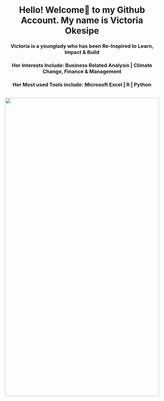 <!DOCTYPE HTML>
<html>
<head>
  <meta charset="utf-8">
  <meta name="viewport" content="width=device-width, initial-scale=1.0"> 
  </head>
 
<body> 
  <h1 align="center"> Hello! Welcome🤝 to my Github Account. My name is Victoria Okesipe </h1>

  <h3 align="center"> Victoria is a younglady who has been Re-Inspired to Learn, Impact & Build </h3>

  <h3 align="center"> Her Interests Include: Business Related Analysis | Climate Change, Finance & Management </h3>
  
  <h3 align="center"> Her Most used Tools include: Microsoft Excel | R | Python </h3>
 
  <br>                 
  <div >
      <img src="github_victoria_okesipe.JPG" width="100%" height="50%" >
  </div>
  <div>
  <br>

<br/>    
    
</body>
</html>
